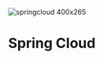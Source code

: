 ![springcloud 400x265](https://user-images.githubusercontent.com/93081720/212478366-f05e2b68-f0be-46c3-8820-52ac5bdc5836.png)

# Spring Cloud

